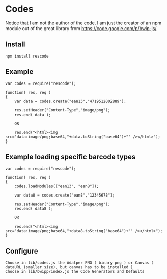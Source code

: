 Codes
=========
Notice that I am not the author of the code, I am just the creator of an npm module out of the great library from https://code.google.com/p/bwip-js/.

Install
---------
	npm install rescode
	
Example
--------
	var codes = require("rescode");

	function( res, req ) 
	{
		var data = codes.create("ean13","4719512002889");
        
        res.setHeader("Content-Type","image/png");
		res.end( data );
        
        OR
        
        res.end("<html><img src='data:image/png;base64,"+data.toString("base64")+"' /></html>");
	}
	
Example loading specific barcode types
---------------------------------------
	var codes = require("rescode");

	function( res, req ) 
	{
		codes.loadModules(["ean13", "ean8"]);
		
		var data8 = codes.create("ean8","12345678");
        
        res.setHeader("Content-Type","image/png");
		res.end( data8 );
        
        OR
        
        res.end("<html><img src='data:image/png;base64,"+data8.toString("base64")+"' /></html>");
	}	

Configure
---------
	Choose in lib/codes.js the Adatper PNG ( binary png ) or Canvas ( dataURL (smaller size), but canvas has to be installed )
	Choose in lib/bwipp/index.js the Code Generators and Defaults
	